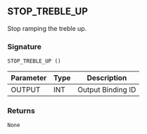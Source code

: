 ## STOP\_TREBLE\_UP

Stop ramping the treble up.

### Signature

`STOP_TREBLE_UP ()`


| Parameter | Type | Description       |
| --------- | ---- | ----------------- |
| OUTPUT    | INT  | Output Binding ID |



### Returns

`None`